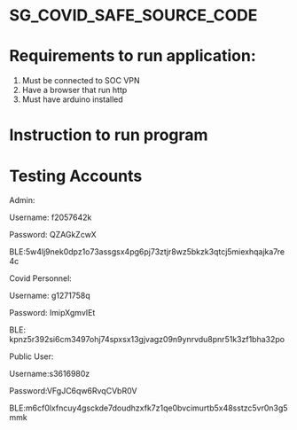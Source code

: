 # SG_COVID_SAFE_SOURCE_CODE

# Requirements to run application:

1) Must be connected to SOC VPN
2) Have a browser that run http 
3) Must have arduino installed

# Instruction to run program


# Testing Accounts

Admin:

Username: f2057642k

Password: QZAGkZcwX

BLE:5w4lj9nek0dpz1o73assgsx4pg6pj73ztjr8wz5bkzk3qtcj5miexhqajka7re4c


Covid Personnel:

Username: g1271758q

Password: ImipXgmvIEt 

BLE: kpnz5r392si6cm3497ohj74spxsx13gjvagz09n9ynrvdu8pnr51k3zf1bha32po


Public User:

Username:s3616980z

Password:VFgJC6qw6RvqCVbR0V  

BLE:m6cf0lxfncuy4gsckde7doudhzxfk7z1qe0bvcimurtb5x48sstzc5vr0n3g5mmk 
